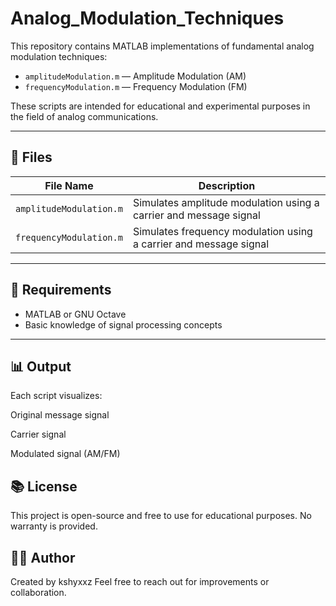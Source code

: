 # Analog_Modulation_Techniques

This repository contains MATLAB implementations of fundamental analog modulation techniques:

- `amplitudeModulation.m` — Amplitude Modulation (AM)
- `frequencyModulation.m` — Frequency Modulation (FM)

These scripts are intended for educational and experimental purposes in the field of analog communications.

---

## 📂 Files

| File Name              | Description                          |
|------------------------|--------------------------------------|
| `amplitudeModulation.m` | Simulates amplitude modulation using a carrier and message signal |
| `frequencyModulation.m` | Simulates frequency modulation using a carrier and message signal |

---

## 🧪 Requirements

- MATLAB or GNU Octave
- Basic knowledge of signal processing concepts

---

## 📊 Output
Each script visualizes:

Original message signal

Carrier signal

Modulated signal (AM/FM)

## 📚 License
This project is open-source and free to use for educational purposes. No warranty is provided.

## 🙋‍♂️ Author
Created by kshyxxz
Feel free to reach out for improvements or collaboration.